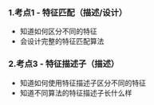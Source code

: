 ### 1.考点1 - 特征匹配（描述/设计）

* 知道如何区分不同的特征
* 会设计完整的特征匹配算法

### 2.考点3 - 特征描述子（描述）

* 知道如何使用特征描述子区分不同的特征
* 知道不同算法的特征描述子长什么样
